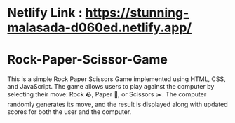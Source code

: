 # Netlify Link : https://stunning-malasada-d060ed.netlify.app/
# Rock-Paper-Scissor-Game
This is a simple Rock Paper Scissors Game implemented using HTML, CSS, and JavaScript. The game allows users to play against the computer by selecting their move: Rock 🪨, Paper 📄, or Scissors ✂️. The computer randomly generates its move, and the result is displayed along with updated scores for both the user and the computer.
